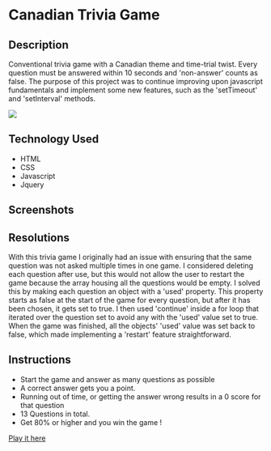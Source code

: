 # Canadian Trivia Game

## Description
Conventional trivia game with a Canadian theme and time-trial twist. Every question must be answered within 10 seconds and 'non-answer' counts as false. The purpose of this project was to continue improving upon javascript fundamentals and implement some new features, such as the 'setTimeout' and 'setInterval' methods. 

![](./assets/images/trivia.gif)

## Technology Used
* HTML
* CSS
* Javascript
* Jquery 

## Screenshots

## Resolutions
With this trivia game I originally had an issue with ensuring that the same question was not asked multiple times in one game.  I considered deleting each question after use, but this would not allow the user to restart the game because the array housing all the questions would be empty. I solved this by making each question an object with a 'used' property. This property starts as false at the start of the game for every question, but after it has been chosen, it gets set to true. I then used 'continue' inside a for loop that iterated over the question set to avoid any with the 'used' value set to true. When the game was finished, all the objects' 'used' value was set back to false, which made implementing a 'restart' feature straightforward.

## Instructions
* Start the game and answer as many questions as possible
* A correct answer gets you a point. 
* Running out of time, or getting the answer wrong results in a 0 score for that question
* 13 Questions in total.
* Get 80% or higher and you win the game !

[Play it here](https://davidlapadula.github.io/TriviaGame/)
